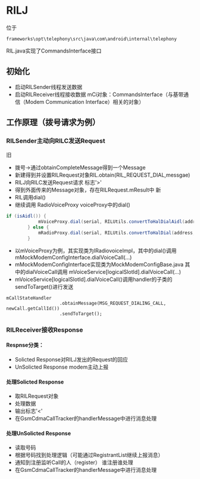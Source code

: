 # RILJ
位于
```
frameworks\opt\telephony\src\java\com\android\internal\telephony
```
RIL.java实现了CommandsInterface接口
## 初始化
- 启动RILSender线程发送数据
- 启动RILReceiver线程接收数据
mCi对象：CommandsInterface（与基带通信（Modem Communication Interface）相关的对象）
## 工作原理（拨号请求为例）
### RILSender主动向RILC发送Request
旧
- 拨号->通过obtainCompleteMessage得到一个Message
- 新建得到并设置RILRequest对象RIL.obtain(RIL_REQUEST_DIAL,messgae)
- RILJ向RILC发送Request请求  标志'>'
- 得到外面传来的Message对象，存在RILRequest.mResult中
新
- RIL调用dial()
- 继续调用  RadioVoiceProxy voiceProxy中的dial()
```java
if (isAidl()) {
            mVoiceProxy.dial(serial, RILUtils.convertToHalDialAidl(address, clirMode, uusInfo));
        } else {
            mRadioProxy.dial(serial, RILUtils.convertToHalDial(address, clirMode, uusInfo));
        }
```
- 以mVoiceProxy为例，其实现类为IRadiovoiceImpl，其中的dial()调用mMockModemConfigInterface.dialVoiceCall(...)
- mMockModemConfigInterface实现类为MockModemConfigBase.java  其中的dialVoiceCall调用 mVoiceService[logicalSlotId].dialVoiceCall(...)
-  mVoiceService[logicalSlotId].dialVoiceCall()调用handler的子类的sendToTarget()进行发送
```
mCallStateHandler
                    .obtainMessage(MSG_REQUEST_DIALING_CALL, newCall.getCallId())
                    .sendToTarget();
```

### RILReceiver接收Response
#### Respnse分类：
- Solicted Response对RILJ发出的Request的回应	
- UnSolicted Response modem主动上报
#### 处理Solicted Response
- 取RILRequest对象
- 处理数据
- 输出标志'<'
- 在GsmCdmaCallTracker的handlerMessage中进行消息处理
#### 处理UnSolicted Response
- 读取号码
- 根据号码找到处理逻辑（可能通过RegistrantList继续上报消息）
- 通知到注册监听Call的人（register）	谁注册谁处理
- 在GsmCdmaCallTracker的handlerMessage中进行消息处理

			
			
			
		
